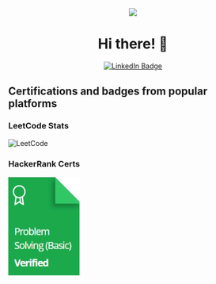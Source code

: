 <p align="center">
	<img align="center" width="500px" src="https://media0.giphy.com/media/Qo2dupDib32rkTY4hX/giphy.gif" />
	<h1 align="center"> Hi there! 👋</h3>
	<div id="badges" align="center">
  		<a href="https://www.linkedin.com/in/frederico-a-marques/">
			<img src="https://img.shields.io/badge/LinkedIn-blue?style=for-the-badge&logo=linkedin&logoColor=white" alt="LinkedIn Badge"/>
		</a>
	</div>
</p>


## Certifications and badges from popular platforms

### LeetCode Stats
![LeetCode](https://leetcard.jacoblin.cool/fmmarques?theme=unicorn&ext=activity)

### HackerRank Certs
![HackerRank](https://github.com/Praneet-Botke/Hackerrank-Skills-Certificates-Badges/blob/main/Problem%20Solving(Basic)%20Verified.jpeg)
